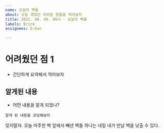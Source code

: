 ```yaml
---
name: 오늘의 벽돌
about: 오늘 겪었던 어려운 점들을 적어보자
title: 2021. 00. 00. 00시 - 오늘의 벽돌
labels: Brick
assignees: D-Gun

---
```


# 어려웠던 점 1
- 간단하게 요약해서 적어보자
## 알게된 내용
- 어떤 내용을 알게 되었나?


```
알게 된 내용을 코딩해보자

```


잊지말자.
오늘 마주한 벽 앞에서 빼넨 벽돌 하나는 내일 내가 만날 벽을 낮출 수 있다.
